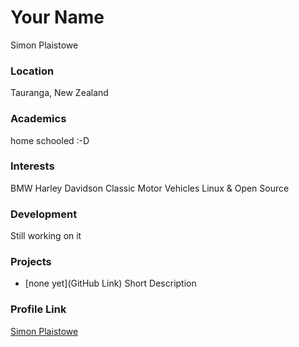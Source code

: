 # Your Name

Simon Plaistowe

### Location

Tauranga, New Zealand

### Academics

home schooled :-D

### Interests

BMW
Harley Davidson
Classic Motor Vehicles
Linux & Open Source

### Development

Still working on it

### Projects

- [none yet](GitHub Link) Short Description

### Profile Link

[Simon Plaistowe](https://github.com/plaistos)

